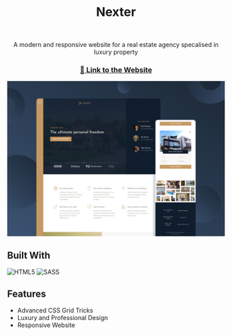 <div align="center">
  <p align=center>
    <h1>Nexter</h1>
    <br />
    <p>A modern and responsive website for a real estate agency specalised in luxury property</p>
    <h3><a href="">🔗 Link to the Website</a></h2>
    <img src="showcase.png" />
  </p>
</div>

## Built With

![HTML5](https://img.shields.io/badge/html5-%23E34F26.svg?style=for-the-badge&logo=html5&logoColor=white)
![SASS](https://img.shields.io/badge/SASS-hotpink.svg?style=for-the-badge&logo=SASS&logoColor=white)

## Features

- Advanced CSS Grid Tricks
- Luxury and Professional Design
- Responsive Website
